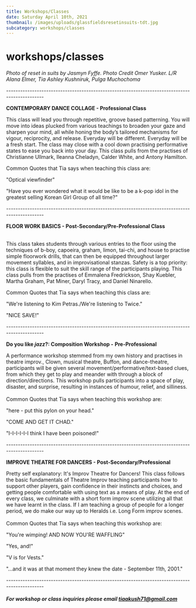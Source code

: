 ```yaml
---
title: Workshops/Classes
date: Saturday April 10th, 2021
thumbnail: /images/uploads/glassfieldsresetinsuits-tdt.jpg
subcategory: workshops/classes
---
```

# workshops/classes

*Photo of reset in suits by Jasmyn Fyffe. Photo Credit Omer Yusker. L/R Alana Elmer, Tia Ashley Kushniruk, Pulga Muchochoma*

\----------------------------------------------------------------------------------------------

**CONTEMPORARY DANCE COLLAGE - Professional Class**

This class will lead you through repetitive, groove based patterning. You will move into ideas plucked from various teachings to broaden your gaze and sharpen your mind, all while honing the body’s tailored mechanisms for vigour, reciprocity, and release. Everyday will be different. Everyday will be a fresh start. The class may close with a cool down practising performative states to ease you back into your day. This class pulls from the practises of Christianne Ullmark, Ileanna Cheladyn, Calder White, and Antony Hamilton. 

Common Quotes that Tia says when teaching this class are:

"Optical viewfinder"

"Have you ever wondered what it would be like to be a k-pop idol in the greatest selling Korean Girl Group of all time?"

\----------------------------------------------------------------------------------------------

**FLOOR WORK BASICS - Post-Secondary/Pre-Professional Class**

\
This class takes students through various entries to the floor using the techniques of b-boy, capoeira, graham, limon, tai-chi, and house to practise simple floorwork drills, that can then be equipped throughout larger movement syllables, and in improvisational stanzas. Safety is a top priority: this class is flexible to suit the skill range of the participants playing. This class pulls from the practises of Emmalena Fredrickson, Shay Kuebler, Martha Graham, Pat Miner, Daryl Tracy, and Daniel Ninarello. 

Common Quotes that Tia says when teaching this class are:

"We're listening to Kim Petras./We're listening to Twice."

"NICE SAVE!"

\----------------------------------------------------------------------------------------------

**Do you like *jazz*?: Composition Workshop -** **Pre-Professional**

A performance workshop stemmed from my own history and practises in theatre improv., Clown, musical theatre, Buffon, and dance-theatre, participants will be given several movement/performative/text-based clues, from which they get to play and meander with through a block of direction/directions. This workshop pulls participants into a space of play, disaster, and surprise, resulting in instances of humour, relief, and silliness. \
\
Common Quotes that Tia says when teaching this workshop are:

"here - put this pylon on your head."

"COME AND GET IT CHAD."

"I-I-I-I-I-I think I have been poisoned!"

\----------------------------------------------------------------------------------------------

**IMPROVE THEATRE FOR DANCERS - Post-Secondary/Professional** 

Pretty self explanatory: It's Improv Theatre for Dancers! This class follows the basic fundamentals of Theatre Improv teaching participants how to support other players, gain confidence in their instincts and choices, and getting people comfortable with using text as a means of play. At the end of every class, we culminate with a short form improv scene utilizing all that we have learnt in the class. If I am teaching a group of people for a longer period, we do make our way up to Heralds i.e. Long Form improv scenes. \
\
Common Quotes that Tia says when teaching this workshop are: 

"You're wimping! AND NOW YOU'RE WAFFLING" 

"Yes, and!"

"V is for Vests." 

"...and it was at that moment they knew the date - September 11th, 2001."

\----------------------------------------------------------------------------------------------\
\
***For workshop or class inquiries please email tiaakush71@gmail.com***